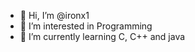 - 👋 Hi, I’m @ironx1
- 👀 I’m interested in Programming
- 🌱 I’m currently learning C, C++ and java 

<!---
ironx1/ironx1 is a ✨ special ✨ repository because its `README.md` (this file) appears on your GitHub profile.
You can click the Preview link to take a look at your changes.
--->
